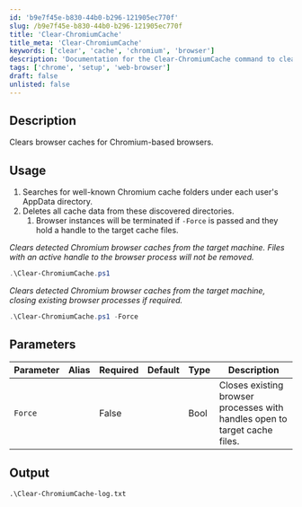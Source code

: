 ```yaml
---
id: 'b9e7f45e-b830-44b0-b296-121905ec770f'
slug: /b9e7f45e-b830-44b0-b296-121905ec770f
title: 'Clear-ChromiumCache'
title_meta: 'Clear-ChromiumCache'
keywords: ['clear', 'cache', 'chromium', 'browser']
description: 'Documentation for the Clear-ChromiumCache command to clear browser caches for Chromium-based browsers.'
tags: ['chrome', 'setup', 'web-browser']
draft: false
unlisted: false
---
```


## Description
Clears browser caches for Chromium-based browsers.

## Usage
1. Searches for well-known Chromium cache folders under each user's AppData directory.
2. Deletes all cache data from these discovered directories.
   1. Browser instances will be terminated if `-Force` is passed and they hold a handle to the target cache files.

*Clears detected Chromium browser caches from the target machine. Files with an active handle to the browser process will not be removed.*

```powershell
.\Clear-ChromiumCache.ps1
```

*Clears detected Chromium browser caches from the target machine, closing existing browser processes if required.*

```powershell
.\Clear-ChromiumCache.ps1 -Force
```

## Parameters
| Parameter | Alias | Required | Default | Type | Description                                                                |
| --------- | ----- | -------- | ------- | ---- | -------------------------------------------------------------------------- |
| `Force`   |       | False    |         | Bool | Closes existing browser processes with handles open to target cache files. |

## Output
`.\Clear-ChromiumCache-log.txt`

